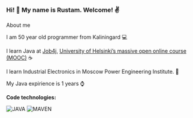 ### Hi! 👋 My name is Rustam. Welcome! ✌️

About me

I am 50 year old programmer from Kaliningard 💻

I learn Java at [Job4j](https://job4j.ru/), [University of Helsinki’s massive open online course (MOOC)](https://java-programming.mooc.fi/) ☕

I learn Industrial Electronics in Moscow Power Engineering Institute. 🏢

My Java expirience is 1 years ⌚


<b>Code technologies:</b>

![JAVA](https://camo.githubusercontent.com/d3a98f3edbf45f84cafdc984a1096222e4fa17cf392dd92ba8cc658fc483ab18/68747470733a2f2f696d672e736869656c64732e696f2f62616467652f4a6176612d253345253344253230382d6f72616e6765)
![MAVEN](https://camo.githubusercontent.com/749cd3e23c1a3c1430fe992de75e38391a48a53d9acad753ccda522ddace838f/68747470733a2f2f696d672e736869656c64732e696f2f62616467652f4d6176656e2d332d726564)

